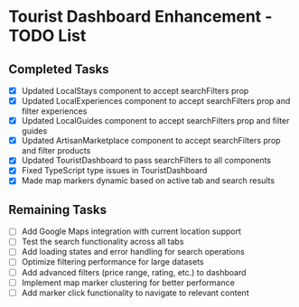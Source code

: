 # Tourist Dashboard Enhancement - TODO List

## Completed Tasks
- [x] Updated LocalStays component to accept searchFilters prop
- [x] Updated LocalExperiences component to accept searchFilters prop and filter experiences
- [x] Updated LocalGuides component to accept searchFilters prop and filter guides
- [x] Updated ArtisanMarketplace component to accept searchFilters prop and filter products
- [x] Updated TouristDashboard to pass searchFilters to all components
- [x] Fixed TypeScript type issues in TouristDashboard
- [x] Made map markers dynamic based on active tab and search results

## Remaining Tasks
- [ ] Add Google Maps integration with current location support
- [ ] Test the search functionality across all tabs
- [ ] Add loading states and error handling for search operations
- [ ] Optimize filtering performance for large datasets
- [ ] Add advanced filters (price range, rating, etc.) to dashboard
- [ ] Implement map marker clustering for better performance
- [ ] Add marker click functionality to navigate to relevant content
